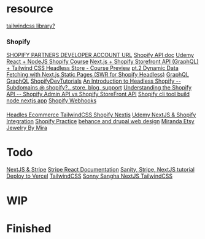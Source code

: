 # resource

[tailwindcss library?]("headlessui.dev")

### Shopify

[SHOPIFY PARTNERS DEVELOPER ACCOUNT URL]("https://partners.shopify.com/2756252/notifications")
[Shopify API doc]("https://shopify.dev/custom-storefronts/cart/manage")
[Udemy React + NodeJS Shopify Course]("https://www.udemy.com/course/build-a-custom-shopify-storefront-using-react-headless-cms/learn/lecture/24284350#overview")
[Next.js + Shopify Storefront API (GraphQL) + Tailwind CSS Headless Store - Course Preview]("https://www.youtube.com/watch?v=RgGItagzlGo")
[pt.2 Dynamic Data Fetching with Next.js Static Pages (SWR for Shopify Headless)]("https://www.youtube.com/watch?v=sFYEpseLriU")
[GraphQL]("https://www.youtube.com/watch?v=ARgQ4oK0Mz8")
[GraphQL]("https://www.youtube.com/watch?v=S4hTq_3yQrk")
[ShopifyDevTutorials]("https://www.youtube.com/watch?v=SrtOXwjXJ1w&list=PLvQF73bM4-5XkNPtyJoyktou_KMQhitph")
[]("https://www.youtube.com/watch?v=bbd8zLhtONA&list=PLvQF73bM4-5VWJtf8868nP9aGwGY7UjL3")
[]("https://www.youtube.com/watch?v=PIXN032XJJ8")
[]("https://www.youtube.com/watch?v=9THOf6DVoag")
[]("https://www.youtube.com/watch?v=U2nIleAHQXE")
[]("https://www.youtube.com/watch?v=a8V_vAvTv0o")
[]("https://www.youtube.com/watch?v=Yn9kAx2h-8w")
[]("https://www.youtube.com/watch?v=cwJa24UK-Cw")
[An Introduction to Headless Shopify -- Subdomains @ shopify?.. store, blog, support]("https://www.youtube.com/watch?v=a8V_vAvTv0o")
[Understanding the Shopify API -- Shopify Admin API vs Shopify StoreFront API]("https://www.youtube.com/watch?v=U2nIleAHQXE")
[Shopify cli tool build node nextjs app]("https://www.youtube.com/watch?v=PIXN032XJJ8")
[Shopify Webhooks]("https://www.youtube.com/watch?v=FO2ch1wxfcQ&list=PLvQF73bM4-5XkNPtyJoyktou_KMQhitph&index=2")

####

[Headles Ecommerce TailwindCSS Shopify Nextjs]("https://www.youtube.com/watch?v=xNMYz74zNHM")
[Udemy NextJS & Shopify Integration]("https://www.udemy.com/course/next-js-typescript-with-shopify-integration-full-guide/learn/lecture/27422200#overview")
[Shopify Practice]("https://jewelrybymira.myshopify.com/admin")
[behance and drupal web design]("")
[Miranda Etsy Jewelry By Mira]("https://www.etsy.com/shop/JewelryDesignsbyMira?campaign_label=out_for_delivery_notification_registered_buyer&utm_source=transactional&utm_campaign=out_for_delivery_notification_registered_buyer_010170_1022701376103_1_0&utm_medium=email&utm_content=&email_sent=1671209332&euid=WLfCRfwRQiSdEoK9qN3347UzhF45&eaid=1123309089321&x_eaid=6df52821aa&verification_code=427a91762f0926e273073097fe1fe21c")

# Todo

[NextJS & Stripe]("https://www.youtube.com/watch?v=YQjB1ZjTj8c")
[Stripe React Documentation]("https://stripe.com/docs/stripe-js/react")
[Sanity, Stripe, NextJS tutorial]("https://www.sanity.io/guides/building-ecommerce-sites-with-the-stripe-api")
[Deploy to Vercel]("https://nx.dev/recipes/other/deploy-nextjs-to-vercel")
[TailwindCSS]("https://nx.dev/recipes/other/using-tailwind-css-in-react")
[Sonny Sangha NextJS TailwindCSS]("https://www.youtube.com/watch?v=urgi2iz9P6U&t=8294s")

# WIP

# Finished
